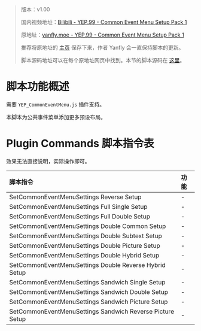 > 版本：v1.00
>
> 国内视频地址：[Bilibili - YEP.99 - Common Event Menu Setup Pack 1](https://www.bilibili.com/video/av3174787/#page=104)
>
> 原地址：[yanfly.moe - YEP.99 - Common Event Menu Setup Pack 1](http://yanfly.moe/2016/05/08/yep-99-common-event-menu-setup-pack-1/)
> 
> 推荐将原地址的 [主页](http://yanfly.moe/yep/) 保存下来，作者 Yanfly 会一直保持脚本的更新。
> 
> 脚本源码地址可以在每个原地址网页中找到。本节的脚本源码在 [这里](https://www.dropbox.com/s/zzgzs51fzuc6sf9/YEP_X_CEMSetupPack1.js?dl=0)。

# 脚本功能概述

需要 `YEP_CommonEventMenu.js` 插件支持。

本脚本为公共事件菜单添加更多预设布局。

# Plugin Commands 脚本指令表

效果无法直接说明，实际操作即可。

脚本指令|功能
:-|:-
SetCommonEventMenuSettings Reverse Setup|-
SetCommonEventMenuSettings Full Single Setup|-
SetCommonEventMenuSettings Full Double Setup|-
SetCommonEventMenuSettings Double Common Setup|-
SetCommonEventMenuSettings Double Subtext Setup|-
SetCommonEventMenuSettings Double Picture Setup|-
SetCommonEventMenuSettings Double Hybrid Setup|-
SetCommonEventMenuSettings Double Reverse Hybrid Setup|-
SetCommonEventMenuSettings Sandwich Single Setup|-
SetCommonEventMenuSettings Sandwich Double Setup|-
SetCommonEventMenuSettings Sandwich Picture Setup|-
SetCommonEventMenuSettings Sandwich Reverse Picture Setup|-
